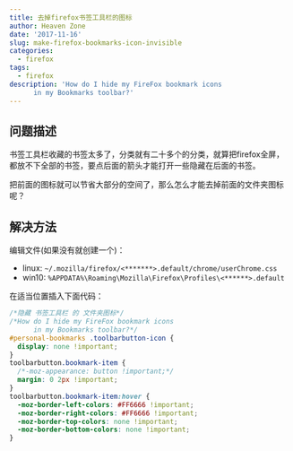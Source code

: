 ```yaml
---
title: 去掉firefox书签工具栏的图标
author: Heaven Zone
date: '2017-11-16'
slug: make-firefox-bookmarks-icon-invisible
categories:
  - firefox
tags:
  - firefox
description: 'How do I hide my FireFox bookmark icons
      in my Bookmarks toolbar?'
---
```



## 问题描述

书签工具栏收藏的书签太多了，分类就有二十多个的分类，就算把firefox全屏，都放不下全部的书签，要点后面的箭头才能打开一些隐藏在后面的书签。

把前面的图标就可以节省大部分的空间了，那么怎么才能去掉前面的文件夹图标呢？

## 解决方法

编辑文件(如果没有就创建一个)： 

- linux: `~/.mozilla/firefox/<*******>.default/chrome/userChrome.css`
- win10: `%APPDATA%\Roaming\Mozilla\Firefox\Profiles\<******>.default`

在适当位置插入下面代码：

```css
/*隐藏 书签工具栏 的 文件夹图标*/
/*How do I hide my FireFox bookmark icons
      in my Bookmarks toolbar?*/
#personal-bookmarks .toolbarbutton-icon {
  display: none !important;
}
toolbarbutton.bookmark-item {
  /*-moz-appearance: button !important;*/
  margin: 0 2px !important;
}
toolbarbutton.bookmark-item:hover {
  -moz-border-left-colors: #FF6666 !important;
  -moz-border-right-colors: #FF6666 !important;
  -moz-border-top-colors: none !important;
  -moz-border-bottom-colors: none !important;
}
```



